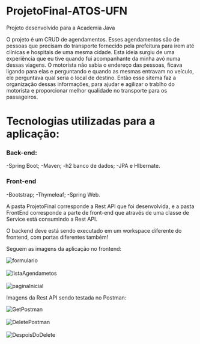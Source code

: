 # ProjetoFinal-ATOS-UFN
Projeto desenvolvido para a Academia Java

O projeto é um CRUD de agendamentos. Esses agendamentos são de pessoas que precisam do transporte fornecido pela prefeitura para irem até clínicas e hospitais de uma mesma cidade. Esta ideia surgiu de uma experiência que eu tive quando fui acompanhante da minha avó numa dessas viagens. O motorista não sabia o endereço das pessoas, ficava ligando para elas e perguntando e quando as mesmas entravam no veículo, ele perguntava qual seria o local de destino. Então esse sitema faz a organização dessas informações, para ajudar e agilizar o trablho do motorista e proporcionar melhor qualidade no transporte para os passageiros.

# Tecnologias utilizadas para a aplicação:
<h3>Back-end:</h3>
-Spring Boot;
-Maven;
-h2 banco de dados;
-JPA e HIbernate.

<h3>Front-end</h3>
-Bootstrap;
-Thymeleaf;
-Spring Web.

A pasta ProjetoFinal corresponde a Rest API que foi desenvolvida, e a pasta FrontEnd corresponde a parte de front-end que através de uma classe de Service está consumindo a Rest API.

O backend deve está sendo executado em um workspace diferente do frontend, com portas diferentes também!

Seguem as imagens da aplicação no frontend:

![formulario](https://user-images.githubusercontent.com/86419207/146093640-a42d40ed-5e6f-4ef3-803d-dafd48c77332.PNG)
<br>
<br>
![listaAgendametos](https://user-images.githubusercontent.com/86419207/146093694-722a6ff0-228d-444a-ac6e-bb7a470e64b1.PNG)
<br>
<br>
![paginaInicial](https://user-images.githubusercontent.com/86419207/146093759-96bee031-09f5-4cfa-8454-afae64285540.PNG)

Imagens da Rest API sendo testada no Postman:

![GetPostman](https://user-images.githubusercontent.com/86419207/146093839-41333ac3-171d-4f70-bc56-c13f5c43cbc5.PNG)
<br>
<br>
![DeletePostman](https://user-images.githubusercontent.com/86419207/146093869-95f69a34-2f88-4062-aac1-7572690d0fa4.PNG)
<br>
<br>
![DespoisDoDelete](https://user-images.githubusercontent.com/86419207/146093892-2a58e7c4-3d3c-4160-9b7d-0de39a5220b2.PNG)




